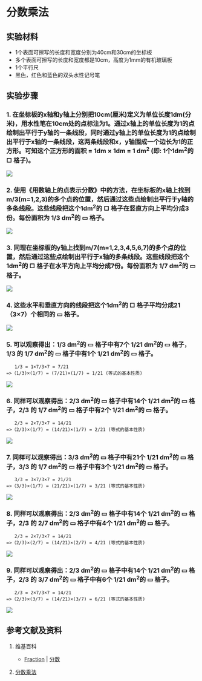 # 分数乘法

## 实验材料

- 1个表面可擦写的长度和宽度分别为40cm和30cm的坐标板
- 多个表面可擦写的长度和宽度都是10cm，高度为1mm的有机玻璃板
- 1个平行尺
- 黑色，红色和蓝色的双头水性记号笔

## 实验步骤

### 1. 在坐标板的x轴和y轴上分别把10cm(厘米)定义为单位长度1dm(分米)，用水性笔在10cm处的点标注为1。通过x轴上的单位长度为1的点绘制出平行于y轴的一条线段，同时通过y轴上的单位长度为1的点绘制出平行于x轴的一条线段，这两条线段和x，y轴围成一个边长为1的正方形。可知这个正方形的面积 = 1dm × 1dm = 1 dm<sup>2</sup> (即: 1个1dm<sup>2</sup>的 □ 格子)。
![](/images/数系/可比数和不可比数/分数乘法/1a1.jpg)

### 2. 使用《用数轴上的点表示分数》中的方法，在坐标板的x轴上找到m/3(m=1,2,3)的多个点的位置，然后通过这些点绘制出平行于y轴的多条线段。这些线段把这个1dm<sup>2</sup>的 □ 格子在竖直方向上平均分成3份。每份面积为 1/3 dm<sup>2</sup>的 ▭ 格子。
![](/images/数系/可比数和不可比数/分数乘法/2a1.jpg)

### 3. 同理在坐标板的y轴上找到m/7(m=1,2,3,4,5,6,7)的多个点的位置，然后通过这些点绘制出平行于x轴的多条线段。这些线段把这个1dm<sup>2</sup>的 □ 格子在水平方向上平均分成7份。每份面积为 1/7 dm<sup>2</sup>的 ▭ 格子。
![](/images/数系/可比数和不可比数/分数乘法/3a1.jpg)

### 4. 这些水平和垂直方向的线段把这个1dm<sup>2</sup>的 □ 格子平均分成21（3×7）个相同的 ▭ 格子。
![](/images/数系/可比数和不可比数/分数乘法/4a1.jpg)

### 5. 可以观察得出：1/3 dm<sup>2</sup>的 ▭ 格子中有7个 1/21 dm<sup>2</sup>的 ▭ 格子，1/3 的 1/7 dm<sup>2</sup>的 ▭ 格子中有1个 1/21 dm<sup>2</sup>的 ▭ 格子。
	   1/3 = 1×7/3×7 = 7/21
	=>（1/3)×(1/7) = (7/21)×(1/7) = 1/21 (等式的基本性质)
![](/images/数系/可比数和不可比数/分数乘法/5a1.jpg)

### 6. 同样可以观察得出：2/3 dm<sup>2</sup>的 ▭ 格子中有14个 1/21 dm<sup>2</sup>的 ▭ 格子，2/3 的 1/7 dm<sup>2</sup>的 ▭ 格子中有2个 1/21 dm<sup>2</sup>的 ▭ 格子。
	   2/3 = 2×7/3×7 = 14/21
	=>（2/3)×(1/7) = (14/21)×(1/7) = 2/21 (等式的基本性质)
![](/images/数系/可比数和不可比数/分数乘法/6a1.jpg)

### 7. 同样可以观察得出：3/3 dm<sup>2</sup>的 ▭ 格子中有21个 1/21 dm<sup>2</sup>的 ▭ 格子，3/3 的 1/7 dm<sup>2</sup>的 ▭ 格子中有3个 1/21 dm<sup>2</sup>的 ▭ 格子。
	   3/3 = 3×7/3×7 = 21/21
	=>（3/3)×(1/7) = (21/21)×(1/7) = 3/21 (等式的基本性质)
![](/images/数系/可比数和不可比数/分数乘法/7a1.jpg)

### 8. 同样可以观察得出：2/3 dm<sup>2</sup>的 ▭ 格子中有14个 1/21 dm<sup>2</sup>的 ▭ 格子，2/3 的 2/7 dm<sup>2</sup>的 ▭ 格子中有4个 1/21 dm<sup>2</sup>的 ▭ 格子。
	   2/3 = 2×7/3×7 = 14/21
	=>（2/3)×(2/7) = (14/21)×(2/7) = 4/21 (等式的基本性质)
![](/images/数系/可比数和不可比数/分数乘法/8a1.jpg)

### 9. 同样可以观察得出：2/3 dm<sup>2</sup>的 ▭ 格子中有14个 1/21 dm<sup>2</sup>的 ▭ 格子，2/3 的 3/7 dm<sup>2</sup>的 ▭ 格子中有6个 1/21 dm<sup>2</sup>的 ▭ 格子。
	   2/3 = 2×7/3×7 = 14/21
	=>（2/3)×(3/7) = (14/21)×(3/7) = 6/21 (等式的基本性质)
![](/images/数系/可比数和不可比数/分数乘法/9a1.jpg)

## 参考文献及资料

1. 维基百科
	- [Fraction](https://en.wikipedia.org/wiki/Fraction) | [分数](https://zh.wikipedia.org/wiki/%E5%88%86%E6%95%B8) 

2. [分数乘法](https://baike.baidu.com/item/%E5%88%86%E6%95%B0%E4%B9%98%E6%B3%95) 

